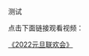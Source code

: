 测试

点击下面链接观看视频：

[《2022元旦联欢会》](https://cvws.icloud-content.com/B/AZ2BD9h1UxIBg1yy-ZHgomKtDDOuAfeXeApKE8q4UI2K0I3HrxXYVc98/童声合唱《雪花》.mp4?o=ArkoB8I1Z-lFQtpSCU64oxIOWupES0XeENUXIOdjRp53&v=1&x=3&a=CAog_RmeV7VqKsg8qYix8u3hjYcztGmdR2KaaBEXMOfdhgESbxCQ8PO18y8YsOeqtvMvIgEAUgStDDOuWgTYVc98aieHIsr-gZ8ePKIx9mx5CEmA4qVhx6eKSMn2uf4R_KPm-HxGjLcPsVhyJ1fZVhkZ7JwzzbIT4sARmK_3gO9JIDpsFp_IAJ9R614W5ukj8SFO1w&e=1645891728&fl=&r=f02a531c-a4f0-4db2-bb6c-d26e86927085-1&k=vBtJJG_Py1IpW7aLLr2xZQ&ckc=com.apple.clouddocs&ckz=com.apple.CloudDocs&p=206&s=yYJtWZbMnrZEhH2VpJPucQRtChA&cd=i)
